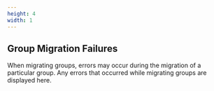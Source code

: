 ```yaml
---
height: 4
width: 1
---
```


Group Migration Failures
------------------------

When migrating groups, errors may occur during the migration of a particular group. Any errors that occurred while migrating groups are displayed here.
